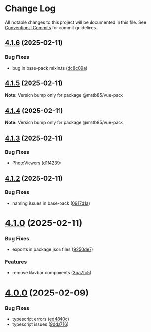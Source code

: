 # Change Log

All notable changes to this project will be documented in this file.
See [Conventional Commits](https://conventionalcommits.org) for commit guidelines.

## [4.1.6](https://github.com/Matb85/components-pack/compare/v4.1.5...v4.1.6) (2025-02-11)

### Bug Fixes

* bug in base-pack mixin.ts ([dc8c09a](https://github.com/Matb85/components-pack/commit/dc8c09ac17e21c0fed1148406289c344d146f93e))

## [4.1.5](https://github.com/Matb85/components-pack/compare/v4.1.4...v4.1.5) (2025-02-11)

**Note:** Version bump only for package @matb85/vue-pack

## [4.1.4](https://github.com/Matb85/components-pack/compare/v4.1.3...v4.1.4) (2025-02-11)

**Note:** Version bump only for package @matb85/vue-pack

## [4.1.3](https://github.com/Matb85/components-pack/compare/v4.1.2...v4.1.3) (2025-02-11)

### Bug Fixes

* PhotoViewers ([d1f4239](https://github.com/Matb85/components-pack/commit/d1f4239f4f7822debd05fc3c4a067509dce01842))

## [4.1.2](https://github.com/Matb85/components-pack/compare/v4.1.1...v4.1.2) (2025-02-11)

### Bug Fixes

* naming issues in base-pack ([0917d1a](https://github.com/Matb85/components-pack/commit/0917d1a12e0a76cd1fa6422e5226da236fb3e9f5))

# [4.1.0](https://github.com/Matb85/components-pack/compare/v4.0.0...v4.1.0) (2025-02-11)

### Bug Fixes

* exports in package.json files ([9250de7](https://github.com/Matb85/components-pack/commit/9250de77635f9ef34e8cb1aa02116d0aecdab54c))

### Features

* remove Navbar components ([3ba7fc5](https://github.com/Matb85/components-pack/commit/3ba7fc56353f7ea46eabd1e5fdb6ddd824b9d7c0))

# [4.0.0](https://github.com/Matb85/components-pack/compare/v3.0.1...v4.0.0) (2025-02-09)

### Bug Fixes

* typescript errors ([ed4840c](https://github.com/Matb85/components-pack/commit/ed4840c81937d97cf5c55fb6838d38b9548aba56))
* typescript issues ([9dda716](https://github.com/Matb85/components-pack/commit/9dda7161470cf642b6402c5d2855bfcc432ed5e8))
